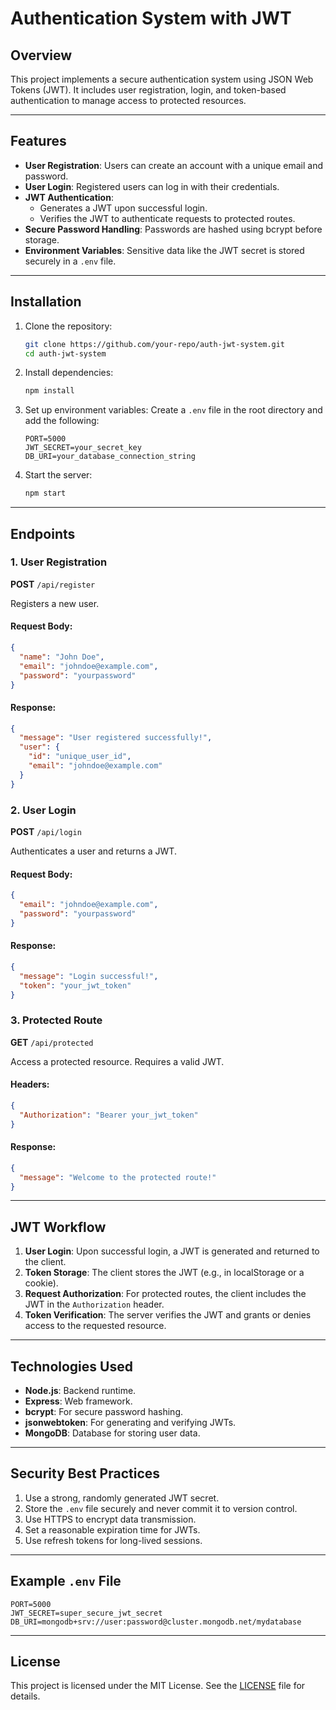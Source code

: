 # Authentication System with JWT

## Overview
This project implements a secure authentication system using JSON Web Tokens (JWT). It includes user registration, login, and token-based authentication to manage access to protected resources.

---

## Features
- **User Registration**: Users can create an account with a unique email and password.
- **User Login**: Registered users can log in with their credentials.
- **JWT Authentication**:
  - Generates a JWT upon successful login.
  - Verifies the JWT to authenticate requests to protected routes.
- **Secure Password Handling**: Passwords are hashed using bcrypt before storage.
- **Environment Variables**: Sensitive data like the JWT secret is stored securely in a `.env` file.

---

## Installation

1. Clone the repository:
   ```bash
   git clone https://github.com/your-repo/auth-jwt-system.git
   cd auth-jwt-system
   ```

2. Install dependencies:
   ```bash
   npm install
   ```

3. Set up environment variables:
   Create a `.env` file in the root directory and add the following:
   ```env
   PORT=5000
   JWT_SECRET=your_secret_key
   DB_URI=your_database_connection_string
   ```

4. Start the server:
   ```bash
   npm start
   ```

---

## Endpoints

### 1. **User Registration**
**POST** `/api/register`

Registers a new user.

#### Request Body:
```json
{
  "name": "John Doe",
  "email": "johndoe@example.com",
  "password": "yourpassword"
}
```

#### Response:
```json
{
  "message": "User registered successfully!",
  "user": {
    "id": "unique_user_id",
    "email": "johndoe@example.com"
  }
}
```

### 2. **User Login**
**POST** `/api/login`

Authenticates a user and returns a JWT.

#### Request Body:
```json
{
  "email": "johndoe@example.com",
  "password": "yourpassword"
}
```

#### Response:
```json
{
  "message": "Login successful!",
  "token": "your_jwt_token"
}
```

### 3. **Protected Route**
**GET** `/api/protected`

Access a protected resource. Requires a valid JWT.

#### Headers:
```json
{
  "Authorization": "Bearer your_jwt_token"
}
```

#### Response:
```json
{
  "message": "Welcome to the protected route!"
}
```

---

## JWT Workflow
1. **User Login**: Upon successful login, a JWT is generated and returned to the client.
2. **Token Storage**: The client stores the JWT (e.g., in localStorage or a cookie).
3. **Request Authorization**: For protected routes, the client includes the JWT in the `Authorization` header.
4. **Token Verification**: The server verifies the JWT and grants or denies access to the requested resource.

---

## Technologies Used
- **Node.js**: Backend runtime.
- **Express**: Web framework.
- **bcrypt**: For secure password hashing.
- **jsonwebtoken**: For generating and verifying JWTs.
- **MongoDB**: Database for storing user data.

---

## Security Best Practices
1. Use a strong, randomly generated JWT secret.
2. Store the `.env` file securely and never commit it to version control.
3. Use HTTPS to encrypt data transmission.
4. Set a reasonable expiration time for JWTs.
5. Use refresh tokens for long-lived sessions.

---

## Example `.env` File
```env
PORT=5000
JWT_SECRET=super_secure_jwt_secret
DB_URI=mongodb+srv://user:password@cluster.mongodb.net/mydatabase
```

---

## License
This project is licensed under the MIT License. See the [LICENSE](LICENSE) file for details.


